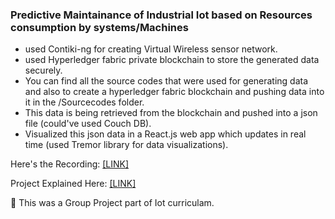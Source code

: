 ### Predictive Maintainance of Industrial Iot based on Resources consumption by systems/Machines

- used Contiki-ng for creating Virtual Wireless sensor network.
- used Hyperledger fabric private blockchain to store the generated data securely.
- You can find all the source codes that were used for generating data and also to create a hyperledger fabric blockchain and pushing data into it in the /Sourcecodes folder.
- This data is being retrieved from the blockchain and pushed into a json file (could've used Couch DB).
- Visualized this json data in a React.js web app which updates in real time (used Tremor library for data visualizations).

Here's the Recording: [ [LINK] ](https://drive.google.com/file/d/1vpImf_KRewYAJBvrouvp45aJOyF5-rRX/view?usp=sharing)

Project Explained Here: [ [LINK] ](https://docs.google.com/document/d/1fIFp-tnCwqfGcxhQhphatMdiDA00Gz4mq8_m2nHcry8/edit?usp=sharing)

🌸 This was a Group Project part of Iot curriculam.
